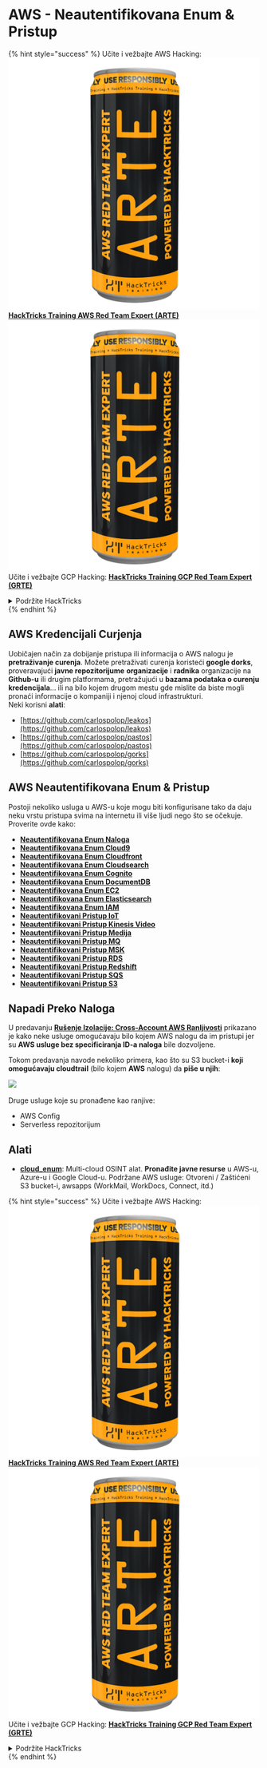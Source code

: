 # AWS - Neautentifikovana Enum & Pristup

{% hint style="success" %}
Učite i vežbajte AWS Hacking:<img src="../../../.gitbook/assets/image (1) (1) (1).png" alt="" data-size="line">[**HackTricks Training AWS Red Team Expert (ARTE)**](https://training.hacktricks.xyz/courses/arte)<img src="../../../.gitbook/assets/image (1) (1) (1).png" alt="" data-size="line">\
Učite i vežbajte GCP Hacking: <img src="../../../.gitbook/assets/image (2).png" alt="" data-size="line">[**HackTricks Training GCP Red Team Expert (GRTE)**<img src="../../../.gitbook/assets/image (2).png" alt="" data-size="line">](https://training.hacktricks.xyz/courses/grte)

<details>

<summary>Podržite HackTricks</summary>

* Proverite [**planove pretplate**](https://github.com/sponsors/carlospolop)!
* **Pridružite se** 💬 [**Discord grupi**](https://discord.gg/hRep4RUj7f) ili [**telegram grupi**](https://t.me/peass) ili **pratite** nas na **Twitteru** 🐦 [**@hacktricks\_live**](https://twitter.com/hacktricks_live)**.**
* **Podelite hakerske trikove slanjem PR-ova na** [**HackTricks**](https://github.com/carlospolop/hacktricks) i [**HackTricks Cloud**](https://github.com/carlospolop/hacktricks-cloud) github repozitorijume.

</details>
{% endhint %}

## AWS Kredencijali Curjenja

Uobičajen način za dobijanje pristupa ili informacija o AWS nalogu je **pretraživanje curenja**. Možete pretraživati curenja koristeći **google dorks**, proveravajući **javne repozitorijume** **organizacije** i **radnika** organizacije na **Github-u** ili drugim platformama, pretražujući u **bazama podataka o curenju kredencijala**... ili na bilo kojem drugom mestu gde mislite da biste mogli pronaći informacije o kompaniji i njenoj cloud infrastrukturi.\
Neki korisni **alati**:

* [https://github.com/carlospolop/leakos](https://github.com/carlospolop/leakos)
* [https://github.com/carlospolop/pastos](https://github.com/carlospolop/pastos)
* [https://github.com/carlospolop/gorks](https://github.com/carlospolop/gorks)

## AWS Neautentifikovana Enum & Pristup

Postoji nekoliko usluga u AWS-u koje mogu biti konfigurisane tako da daju neku vrstu pristupa svima na internetu ili više ljudi nego što se očekuje. Proverite ovde kako:

* [**Neautentifikovana Enum Naloga**](aws-accounts-unauthenticated-enum.md)
* [**Neautentifikovana Enum Cloud9**](https://github.com/carlospolop/hacktricks-cloud/blob/master/pentesting-cloud/aws-security/aws-unauthenticated-enum-access/broken-reference/README.md)
* [**Neautentifikovana Enum Cloudfront**](aws-cloudfront-unauthenticated-enum.md)
* [**Neautentifikovana Enum Cloudsearch**](https://github.com/carlospolop/hacktricks-cloud/blob/master/pentesting-cloud/aws-security/aws-unauthenticated-enum-access/broken-reference/README.md)
* [**Neautentifikovana Enum Cognito**](aws-cognito-unauthenticated-enum.md)
* [**Neautentifikovana Enum DocumentDB**](aws-documentdb-enum.md)
* [**Neautentifikovana Enum EC2**](aws-ec2-unauthenticated-enum.md)
* [**Neautentifikovana Enum Elasticsearch**](aws-elasticsearch-unauthenticated-enum.md)
* [**Neautentifikovana Enum IAM**](aws-iam-and-sts-unauthenticated-enum.md)
* [**Neautentifikovani Pristup IoT**](aws-iot-unauthenticated-enum.md)
* [**Neautentifikovani Pristup Kinesis Video**](aws-kinesis-video-unauthenticated-enum.md)
* [**Neautentifikovani Pristup Medija**](aws-media-unauthenticated-enum.md)
* [**Neautentifikovani Pristup MQ**](aws-mq-unauthenticated-enum.md)
* [**Neautentifikovani Pristup MSK**](aws-msk-unauthenticated-enum.md)
* [**Neautentifikovani Pristup RDS**](aws-rds-unauthenticated-enum.md)
* [**Neautentifikovani Pristup Redshift**](aws-redshift-unauthenticated-enum.md)
* [**Neautentifikovani Pristup SQS**](aws-sqs-unauthenticated-enum.md)
* [**Neautentifikovani Pristup S3**](aws-s3-unauthenticated-enum.md)

## Napadi Preko Naloga

U predavanju [**Rušenje Izolacije: Cross-Account AWS Ranljivosti**](https://www.youtube.com/watch?v=JfEFIcpJ2wk) prikazano je kako neke usluge omogućavaju bilo kojem AWS nalogu da im pristupi jer su **AWS usluge bez specificiranja ID-a naloga** bile dozvoljene.

Tokom predavanja navode nekoliko primera, kao što su S3 bucket-i **koji omogućavaju cloudtrail** (bilo kojem **AWS** nalogu) da **piše u njih**:

![](<../../../.gitbook/assets/image (260).png>)

Druge usluge koje su pronađene kao ranjive:

* AWS Config
* Serverless repozitorijum

## Alati

* [**cloud\_enum**](https://github.com/initstring/cloud_enum): Multi-cloud OSINT alat. **Pronađite javne resurse** u AWS-u, Azure-u i Google Cloud-u. Podržane AWS usluge: Otvoreni / Zaštićeni S3 bucket-i, awsapps (WorkMail, WorkDocs, Connect, itd.)

{% hint style="success" %}
Učite i vežbajte AWS Hacking:<img src="../../../.gitbook/assets/image (1) (1) (1).png" alt="" data-size="line">[**HackTricks Training AWS Red Team Expert (ARTE)**](https://training.hacktricks.xyz/courses/arte)<img src="../../../.gitbook/assets/image (1) (1) (1).png" alt="" data-size="line">\
Učite i vežbajte GCP Hacking: <img src="../../../.gitbook/assets/image (2).png" alt="" data-size="line">[**HackTricks Training GCP Red Team Expert (GRTE)**<img src="../../../.gitbook/assets/image (2).png" alt="" data-size="line">](https://training.hacktricks.xyz/courses/grte)

<details>

<summary>Podržite HackTricks</summary>

* Proverite [**planove pretplate**](https://github.com/sponsors/carlospolop)!
* **Pridružite se** 💬 [**Discord grupi**](https://discord.gg/hRep4RUj7f) ili [**telegram grupi**](https://t.me/peass) ili **pratite** nas na **Twitteru** 🐦 [**@hacktricks\_live**](https://twitter.com/hacktricks_live)**.**
* **Podelite hakerske trikove slanjem PR-ova na** [**HackTricks**](https://github.com/carlospolop/hacktricks) i [**HackTricks Cloud**](https://github.com/carlospolop/hacktricks-cloud) github repozitorijume.

</details>
{% endhint %}
